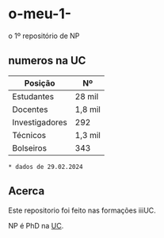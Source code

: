 # o-meu-1-
o 1º repositório de NP

## numeros na UC
|Posição| Nº |
|-----| -----|
|Estudantes| 28 mil|
|Docentes| 1,8 mil|
|Investigadores| 292|
|Técnicos| 1,3 mil|
|Bolseiros| 343 |

````
* dados de 29.02.2024
````

## Acerca
Este repositorio foi feito nas formações iiiUC.

NP é PhD na [UC](www.uc.pt).

